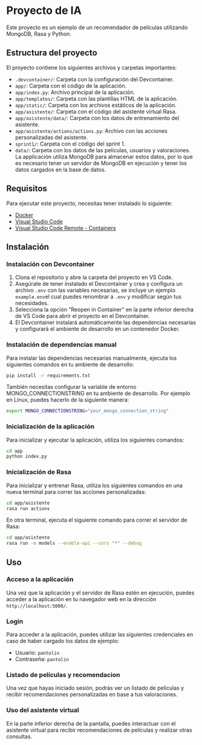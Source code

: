 # Proyecto de IA

Este proyecto es un ejemplo de un recomendador de películas utilizando MongoDB, Rasa y Python.

## Estructura del proyecto

El proyecto contiene los siguientes archivos y carpetas importantes:

- `.devcontainer/`: Carpeta con la configuración del Devcontainer.
- `app/`: Carpeta con el código de la aplicación.
- `app/index.py`: Archivo principal de la aplicación.
- `app/templates/`: Carpeta con las plantillas HTML de la aplicación.
- `app/static/`: Carpeta con los archivos estáticos de la aplicación.
- `app/asistente/`: Carpeta con el código del asistente virtual Rasa. 
- `app/asistente/data/`: Carpeta con los datos de entrenamiento del asistente.
- `app/asistente/actions/actions.py`: Archivo con las acciones personalizadas del asistente.
- `sprint1/`: Carpeta con el código del sprint 1.
- `data/`: Carpeta con los datos de las películas, usuarios y valoraciones. La applicación utiliza MongoDB para almacenar estos datos, por lo que es necesario tener un servidor de MongoDB en ejecución y tener los datos cargados en la base de datos.

## Requisitos

Para ejecutar este proyecto, necesitas tener instalado lo siguiente:

- [Docker](https://www.docker.com/)
- [Visual Studio Code](https://code.visualstudio.com/)
- [Visual Studio Code Remote - Containers](https://marketplace.visualstudio.com/items?itemName=ms-vscode-remote.remote-containers)

## Instalación

### Instalación con Devcontainer

1. Clona el repositorio y abre la carpeta del proyecto en VS Code.
2. Asegúrate de tener instalado el Devcontainer y crea y configura un archivo `.env` con las variables necesarias, se incluye un ejemplo `example.env`el cual puedes renombrar a `.env` y modificar según tus necesidades.
3. Selecciona la opción "Reopen in Container" en la parte inferior derecha de VS Code para abrir el proyecto en el Devcontainer.
4. El Devcontainer instalará automáticamente las dependencias necesarias y configurará el ambiente de desarrollo en un contenedor Docker.

### Instalación de dependencias manual

Para instalar las dependencias necesarias manualmente, ejecuta los siguientes comandos en tu ambiente de desarrollo:

```bash
pip install -r requirements.txt
```
También necesitas configurar la variable de entorno MONGO_CONNECTIONSTRING en tu ambiente de desarrollo. Por ejemplo en Linux, puedes hacerlo de la siguiente manera:

```bash
export MONGO_CONNECTIONSTRING="your_mongo_connection_string"
```

### Inicialización de la aplicación

Para inicializar y ejecutar la aplicación, utiliza los siguientes comandos:

```bash
cd app
python index.py
```


### Inicialización de Rasa

Para inicializar y entrenar Rasa, utiliza los siguientes comandos en una nueva terminal para correr las acciones personalizadas:

```bash
cd app/asistente
rasa run actions
```

En otra terminal, ejecuta el siguiente comando para correr el servidor de Rasa:

```bash
cd app/asistente
rasa run -m models --enable-api --cors "*" --debug
```

## Uso

### Acceso a la aplicación

Una vez que la aplicación y el servidor de Rasa estén en ejecución, puedes acceder a la aplicación en tu navegador web en la dirección `http://localhost:5000/`.

### Login 

Para acceder a la aplicación, puedes utilizar las siguientes credenciales en caso de haber cargado los datos de ejemplo:

- Usuario: `pantolin`
- Contraseña: `pantolin`

### Listado de películas y recomendacion

Una vez que hayas iniciado sesión, podrás ver un listado de películas y recibir recomendaciones personalizadas en base a tus valoraciones.

### Uso del asistente virtual

En la parte inferior derecha de la pantalla, puedes interactuar con el asistente virtual para recibir recomendaciones de películas y realizar otras consultas.